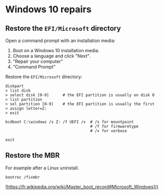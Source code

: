 # Windows 10 repairs

## Restore the `EFI/Microsoft` directory

Open a command prompt with an installation media:

1. Boot on a Windows 10 installation media.
2. Choose a language and click "Next".
3. "Repair your computer"
4. "Command Prompt"

Restore the `EFI/Microsoft` directory:

```
diskpart
> list disk
> select disk [0-9]      # the EFI partition is usually on disk 0
> list partition
> sel partition [0-9]    # the EFI partition is usually the first
> assign letter=Z:
> exit

bcdboot C:\windows /s Z: /f UEFI /v  # /s for mountpoint
                                     # /f for firmwaretype
                                     # /v for verbose

exit
```

## Restore the MBR

For example after a Linux uninstall.

```
bootrec /fixmbr
```

[https://fr.wikipedia.org/wiki/Master_boot_record#Microsoft_Windows]()

